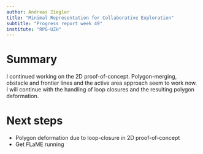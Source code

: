 ```yaml
---
author: Andreas Ziegler
title: "Minimal Representation for Collaborative Exploration"
subtitle: "Progress report week 49"
institute: "RPG-UZH"
---
```


# Summary

I continued working on the 2D proof-of-concept. Polygon-merging, obstacle and frontier lines and the active area approach seem to work now. I will continue with the handling of loop closures and the resulting polygon deformation.

<!--# New ideas-->

<!--# Open questions-->

# Next steps

* Polygon deformation due to loop-closure in 2D proof-of-concept
* Get FLaME running

<!--# Bibliography-->
